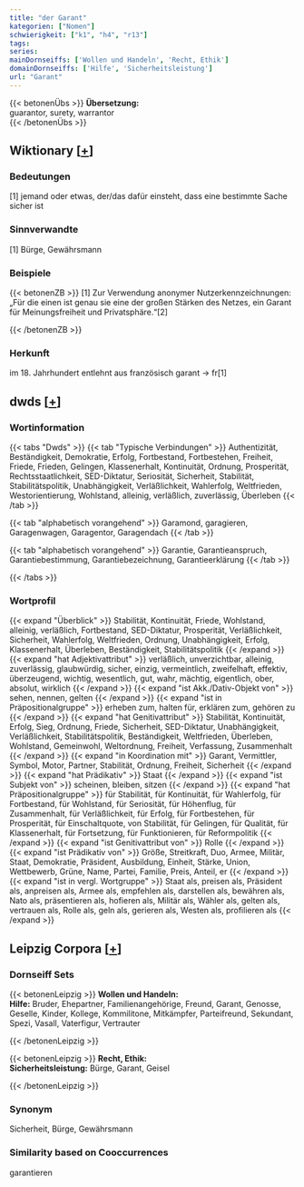 ```yaml
---
title: "der Garant"
kategorien: ["Nomen"]
schwierigkeit: ["k1", "h4", "r13"]
tags:
series:
mainDornseiffs: ['Wollen und Handeln', 'Recht, Ethik']
domainDornseiffs: ['Hilfe', 'Sicherheitsleistung']
url: "Garant"
---
```


{{< betonenÜbs >}}
**Übersetzung:**  
guarantor, surety, warrantor  
{{< /betonenÜbs >}}

## Wiktionary [[+](https://de.wiktionary.org/wiki/Garant)]

### Bedeutungen
[1] jemand oder etwas, der/das dafür einsteht, dass eine bestimmte Sache sicher ist  

### Sinnverwandte
[1] Bürge, Gewährsmann  

### Beispiele
{{< betonenZB >}}
[1] Zur Verwendung anonymer Nutzerkennzeichnungen: „Für die einen ist genau sie eine der großen Stärken des Netzes, ein Garant für Meinungsfreiheit und Privatsphäre.“[2]  

{{< /betonenZB >}}
### Herkunft
im 18. Jahrhundert entlehnt aus französisch garant → fr[1]  



## dwds [[+](https://www.dwds.de/wb/Garant)]

### Wortinformation
{{< tabs "Dwds" >}}
{{< tab "Typische Verbindungen" >}}
Authentizität, Beständigkeit, Demokratie, Erfolg, Fortbestand, Fortbestehen, Freiheit, Friede, Frieden, Gelingen, Klassenerhalt, Kontinuität, Ordnung, Prosperität, Rechtsstaatlichkeit, SED-Diktatur, Seriosität, Sicherheit, Stabilität, Stabilitätspolitik, Unabhängigkeit, Verläßlichkeit, Wahlerfolg, Weltfrieden, Westorientierung, Wohlstand, alleinig, verläßlich, zuverlässig, Überleben
{{< /tab >}}

{{< tab "alphabetisch vorangehend" >}}
Garamond, garagieren, Garagenwagen, Garagentor, Garagendach
{{< /tab >}}

{{< tab "alphabetisch vorangehend" >}}
Garantie, Garantieanspruch, Garantiebestimmung, Garantiebezeichnung, Garantieerklärung
{{< /tab >}}

{{< /tabs >}}

### Wortprofil
{{< expand "Überblick" >}} Stabilität, Kontinuität, Friede, Wohlstand, alleinig, verläßlich, Fortbestand, SED-Diktatur, Prosperität, Verläßlichkeit, Sicherheit, Wahlerfolg, Weltfrieden, Ordnung, Unabhängigkeit, Erfolg, Klassenerhalt, Überleben, Beständigkeit, Stabilitätspolitik {{< /expand >}}
{{< expand "hat Adjektivattribut" >}} verläßlich, unverzichtbar, alleinig, zuverlässig, glaubwürdig, sicher, einzig, vermeintlich, zweifelhaft, effektiv, überzeugend, wichtig, wesentlich, gut, wahr, mächtig, eigentlich, ober, absolut, wirklich {{< /expand >}}
{{< expand "ist Akk./Dativ-Objekt von" >}} sehen, nennen, gelten {{< /expand >}}
{{< expand "ist in Präpositionalgruppe" >}} erheben zum, halten für, erklären zum, gehören zu {{< /expand >}}
{{< expand "hat Genitivattribut" >}} Stabilität, Kontinuität, Erfolg, Sieg, Ordnung, Friede, Sicherheit, SED-Diktatur, Unabhängigkeit, Verläßlichkeit, Stabilitätspolitik, Beständigkeit, Weltfrieden, Überleben, Wohlstand, Gemeinwohl, Weltordnung, Freiheit, Verfassung, Zusammenhalt {{< /expand >}}
{{< expand "in Koordination mit" >}} Garant, Vermittler, Symbol, Motor, Partner, Stabilität, Ordnung, Freiheit, Sicherheit {{< /expand >}}
{{< expand "hat Prädikativ" >}} Staat {{< /expand >}}
{{< expand "ist Subjekt von" >}} scheinen, bleiben, sitzen {{< /expand >}}
{{< expand "hat Präpositionalgruppe" >}} für Stabilität, für Kontinuität, für Wahlerfolg, für Fortbestand, für Wohlstand, für Seriosität, für Höhenflug, für Zusammenhalt, für Verläßlichkeit, für Erfolg, für Fortbestehen, für Prosperität, für Einschaltquote, von Stabilität, für Gelingen, für Qualität, für Klassenerhalt, für Fortsetzung, für Funktionieren, für Reformpolitik {{< /expand >}}
{{< expand "ist Genitivattribut von" >}} Rolle {{< /expand >}}
{{< expand "ist Prädikativ von" >}} Größe, Streitkraft, Duo, Armee, Militär, Staat, Demokratie, Präsident, Ausbildung, Einheit, Stärke, Union, Wettbewerb, Grüne, Name, Partei, Familie, Preis, Anteil, er {{< /expand >}}
{{< expand "ist in vergl. Wortgruppe" >}} Staat als, preisen als, Präsident als, anpreisen als, Armee als, empfehlen als, darstellen als, bewähren als, Nato als, präsentieren als, hofieren als, Militär als, Wähler als, gelten als, vertrauen als, Rolle als, geln als, gerieren als, Westen als, profilieren als {{< /expand >}}

## Leipzig Corpora [[+](https://corpora.uni-leipzig.de/en/res?word=Garant&corpusId=deu_newscrawl-public_2018)]

### Dornseiff Sets
{{< betonenLeipzig >}}
**Wollen und Handeln:**  
**Hilfe:** Bruder, Ehepartner, Familienangehörige, Freund, Garant, Genosse, Geselle, Kinder, Kollege, Kommilitone, Mitkämpfer, Parteifreund, Sekundant, Spezi, Vasall, Vaterfigur, Vertrauter  

{{< /betonenLeipzig >}}


{{< betonenLeipzig >}}
**Recht, Ethik:**  
**Sicherheitsleistung:** Bürge, Garant, Geisel  

{{< /betonenLeipzig >}}

### Synonym
Sicherheit, Bürge, Gewährsmann


### Similarity based on Cooccurrences
garantieren

